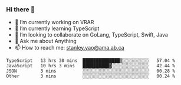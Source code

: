 ### Hi there 👋

- 🔭 I’m currently working on VRAR
- 🌱 I’m currently learning TypeScript
- 👯 I’m looking to collaborate on GoLang, TypeScript, Swift, Java
- 💬 Ask me about Anything
- 📫 How to reach me: stanley.yao@ama.ab.ca


<!--START_SECTION:waka-->
```text
TypeScript   13 hrs 30 mins  ██████████████▒░░░░░░░░░░   57.04 % 
JavaScript   10 hrs 3 mins   ██████████▓░░░░░░░░░░░░░░   42.44 % 
JSON         3 mins          ░░░░░░░░░░░░░░░░░░░░░░░░░   00.28 % 
Other        3 mins          ░░░░░░░░░░░░░░░░░░░░░░░░░   00.24 % 
```
<!--END_SECTION:waka-->

